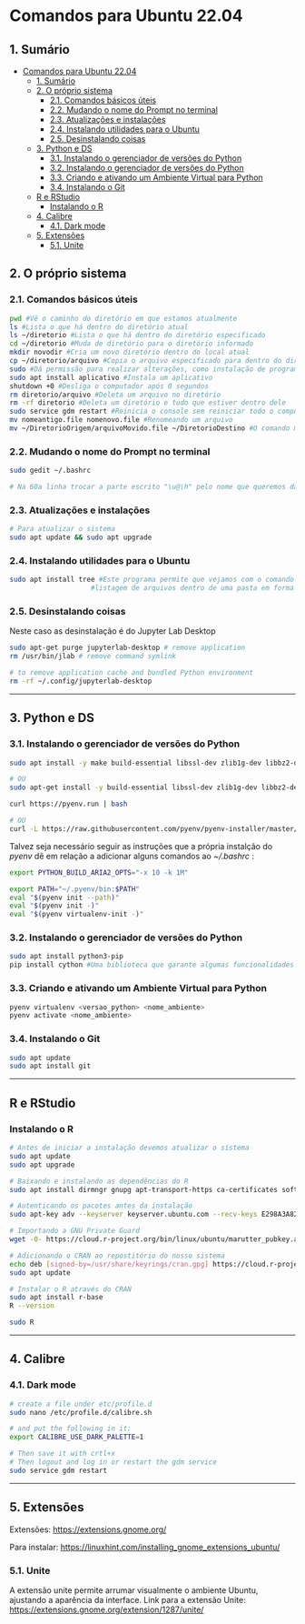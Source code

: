 # Comandos para Ubuntu 22.04

## 1. Sumário
<!-- TOC -->

- [Comandos para Ubuntu 22.04](#comandos-para-ubuntu-2204)
  - [1. Sumário](#1-sumário)
  - [2. O próprio sistema](#2-o-próprio-sistema)
    - [2.1. Comandos básicos úteis](#21-comandos-básicos-úteis)
    - [2.2. Mudando o nome do Prompt no terminal](#22-mudando-o-nome-do-prompt-no-terminal)
    - [2.3. Atualizações e instalações](#23-atualizações-e-instalações)
    - [2.4. Instalando utilidades para o Ubuntu](#24-instalando-utilidades-para-o-ubuntu)
    - [2.5. Desinstalando coisas](#25-desinstalando-coisas)
  - [3. Python e DS](#3-python-e-ds)
    - [3.1. Instalando o gerenciador de versões do Python](#31-instalando-o-gerenciador-de-versões-do-python)
    - [3.2. Instalando o gerenciador de versões do Python](#32-instalando-o-gerenciador-de-versões-do-python)
    - [3.3. Criando e ativando um Ambiente Virtual para Python](#33-criando-e-ativando-um-ambiente-virtual-para-python)
    - [3.4. Instalando o Git](#34-instalando-o-git)
  - [R e RStudio](#r-e-rstudio)
    - [Instalando o R](#instalando-o-r)
  - [4. Calibre](#4-calibre)
    - [4.1. Dark mode](#41-dark-mode)
  - [5. Extensões](#5-extensões)
    - [5.1. Unite](#51-unite)

<!-- /TOC -->

## 2. O próprio sistema

### 2.1. Comandos básicos úteis
```bash
pwd #Vê o caminho do diretório em que estamos atualmente 
ls #Lista o que há dentro do diretório atual
ls ~/diretorio #Lista o que há dentro do diretório especificado
cd ~/diretorio #Muda de diretório para o diretório informado
mkdir novodir #Cria um novo diretório dentro do local atual
cp ~/diretorio/arquivo #Copia o arquivo especificado para dentro do diretório atual
sudo #Dá permissão para realizar alterações, como instalação de programas
sudo apt install aplicativo #Instala um aplicativo
shutdown +0 #Desliga o computador após 0 segundos
rm diretorio/arquivo #Deleta um arquivo no diretório
rm -rf diretorio #Deleta um diretório e tudo que estiver dentro dele
sudo service gdm restart #Reinicia o console sem reiniciar todo o computador
mv nomeantigo.file nomenovo.file #Renomeando um arquivo
mv ~/DiretorioOrigem/arquivoMovido.file ~/DiretorioDestino #O comando mv é usado para mover arquivos. Por isso podemos usá-lo para renomear, movendo um arquivo da pasta para ela mesma com outro nome. Podemos usar o parâmetro "." para o diretório de destino para que o arquivo seja transferido para a pasta atual.
```

### 2.2. Mudando o nome do Prompt no terminal
```bash
sudo gedit ~/.bashrc 

# Na 60a linha trocar a parte escrito "\u@\h" pelo nome que queremos dar ao terminal
```



### 2.3. Atualizações e instalações
```bash
# Para atualizar o sistema
sudo apt update && sudo apt upgrade

```

### 2.4. Instalando utilidades para o Ubuntu
```bash
sudo apt install tree #Este programa permite que vejamos com o comando "tree" a
                    #listagem de arquivos dentro de uma pasta em forma de árvore
```

### 2.5. Desinstalando coisas
Neste caso as desinstalação é do Jupyter Lab Desktop
```bash
sudo apt-get purge jupyterlab-desktop # remove application
rm /usr/bin/jlab # remove command symlink

# to remove application cache and bundled Python environment
rm -rf ~/.config/jupyterlab-desktop 
```

---

## 3. Python e DS

### 3.1. Instalando o gerenciador de versões do Python
```bash
sudo apt install -y make build-essential libssl-dev zlib1g-dev libbz2-dev libreadline-dev libsqlite3-dev wget curl llvm libncurses5-dev xz-utils tk-dev libxml2-dev libxmlsec1-dev libffi-dev liblzma-dev git python3-dev

# OU
sudo apt-get install -y build-essential libssl-dev zlib1g-dev libbz2-dev libreadline-dev libsqlite3-dev wget curl llvm gettext libncurses5-dev tk-dev tcl-dev blt-dev libgdbm-dev git python2-dev python3-dev aria2
```

```bash
curl https://pyenv.run | bash 

# OU
curl -L https://raw.githubusercontent.com/pyenv/pyenv-installer/master/bin/pyenv-installer | bash
```
Talvez seja necessário seguir as instruções que a própria instalção do *pyenv* dê em relação a adicionar alguns comandos ao *~/.bashrc* :
```bash
export PYTHON_BUILD_ARIA2_OPTS="-x 10 -k 1M"

export PATH="~/.pyenv/bin:$PATH"
eval "$(pyenv init --path)"
eval "$(pyenv init -)"
eval "$(pyenv virtualenv-init -)"
```

### 3.2. Instalando o gerenciador de versões do Python
```bash
sudo apt install python3-pip
pip install cython #Uma biblioteca que garante algumas funcionalidades
```

### 3.3. Criando e ativando um Ambiente Virtual para Python
```bash
pyenv virtualenv <versao_python> <nome_ambiente>
pyenv activate <nome_ambiente>
```

### 3.4. Instalando o Git
```bash
sudo apt update
sudo apt install git
```

---
## R e RStudio

### Instalando o R
```bash
# Antes de iniciar a instalação devemos atualizar o sistema
sudo apt update
sudo apt upgrade

# Baixando e instalando as dependências do R
sudo apt install dirmngr gnupg apt-transport-https ca-certificates software-properties-common

# Autenticando os pacotes antes da instalação
sudo apt-key adv --keyserver keyserver.ubuntu.com --recv-keys E298A3A825C0D65DFD57CBB651716619E084DAB9

# Importando a GNU Private Guard 
wget -O- https://cloud.r-project.org/bin/linux/ubuntu/marutter_pubkey.asc | sudo gpg --dearmor | sudo tee /usr/share/keyrings/cran.gpg

# Adicionando o CRAN ao repostitório do nosso sistema
echo deb [signed-by=/usr/share/keyrings/cran.gpg] https://cloud.r-project.org/bin/linux/ubuntu $(lsb_release -cs)-cran40/ | sudo tee /etc/apt/sources.list.d/cran.list
sudo apt update

# Instalar o R através do CRAN
sudo apt install r-base
R --version

sudo R
```





---

## 4. Calibre

### 4.1. Dark mode
```bash
# create a file under etc/profile.d
sudo nano /etc/profile.d/calibre.sh   

# and put the following in it:
export CALIBRE_USE_DARK_PALETTE=1

# Then save it with crtl+x
# Then logout and log in or restart the gdm service
sudo service gdm restart
```

--- 

## 5. Extensões
Extensões:
<https://extensions.gnome.org/>

Para instalar:
<https://linuxhint.com/installing_gnome_extensions_ubuntu/>

### 5.1. Unite
A extensão unite permite arrumar visualmente o ambiente Ubuntu, ajustando a aparência da interface.
Link para a extensão Unite:
<https://extensions.gnome.org/extension/1287/unite/>
